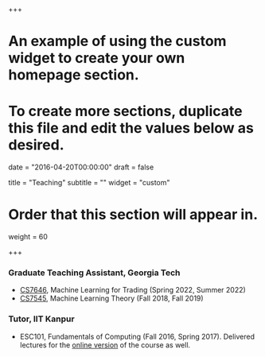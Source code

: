 +++
# An example of using the custom widget to create your own homepage section.
# To create more sections, duplicate this file and edit the values below as desired.

date = "2016-04-20T00:00:00"
draft = false

title = "Teaching"
subtitle = ""
widget = "custom"

# Order that this section will appear in.
weight = 60

+++

### Graduate Teaching Assistant, Georgia Tech
- [CS7646](https://lucylabs.gatech.edu/ml4t/), Machine Learning for Trading (Spring 2022, Summer 2022)
- [CS7545](https://mltheory.github.io/CS7545/), Machine Learning Theory (Fall 2018, Fall 2019)

### Tutor, IIT Kanpur
- ESC101, Fundamentals of Computing (Fall 2016, Spring 2017). Delivered lectures for the [online version](https://onlinecourses.iitk.ac.in/esc101_hindi/#/) of the course as well.

